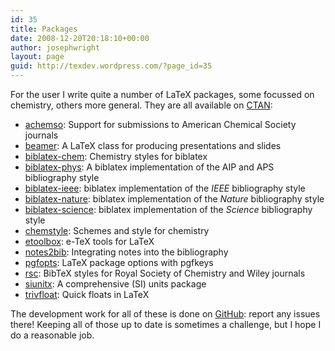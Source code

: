 ```yaml
---
id: 35
title: Packages
date: 2008-12-20T20:18:10+00:00
author: josephwright
layout: page
guid: http://texdev.wordpress.com/?page_id=35
---
```

For the user I write quite a number of LaTeX packages, some focussed on chemistry, others more general. They are all available on [CTAN](http://www.ctan.org/):

- [achemso](http://ctan.org/pkg/achemso): Support for submissions to American Chemical Society journals
- [beamer](http://ctan.org/pkg/beamer): A LaTeX class for producing presentations and slides
- [biblatex-chem](http://ctan.org/pkg/biblatex-chem): Chemistry styles for biblatex
- [biblatex-phys](http://ctan.org/pkg/biblatex-phys): A biblatex implementation of the AIP and APS bibliography style
- [biblatex-ieee](http://ctan.org/pkg/biblatex-ieee): biblatex implementation of the _IEEE_ bibliography style
- [biblatex-nature](http://ctan.org/pkg/biblatex-nature): biblatex implementation of the _Nature_ bibliography style
- [biblatex-science](http://ctan.org/pkg/biblatex-science): biblatex implementation of the _Science_ bibliography style
- [chemstyle](http://ctan.org/pkg/chemstyle): Schemes and style for chemistry
- [etoolbox](http://ctan.org/pkg/etoolbox): e-TeX tools for LaTeX
- [notes2bib](http://ctan.org/pkg/notes2bib): Integrating notes into the bibliography
- [pgfopts](http://ctan.org/pkg/pgfopts): LaTeX package options with pgfkeys
- [rsc](http://ctan.org/pkg/rsc): BibTeX styles for Royal Society of Chemistry and Wiley journals
- [siunitx](http://ctan.org/pkg/siunitx): A comprehensive (SI) units package
- [trivfloat](http://ctan.org/pkg/trivfloat): Quick floats in LaTeX

The development work for all of these is done on [GitHub](http://github.com/josephwright): report any issues there! Keeping all of those up to date is sometimes a challenge, but I hope I do a reasonable job.
